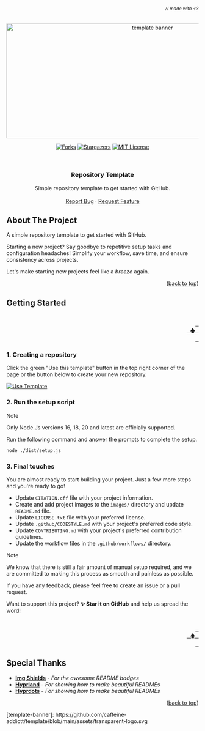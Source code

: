 ###### _<div align="right"><sub>// made with <3</sub></div>_

<div align="center">

<!-- Project Banner -->

<!-- PROJECT SHIELDS -->
<a href="[template]">
  <img src="[template-banner]" width="750" height="300" alt="template banner">
</a>

<a href="[forks-url]">[![Forks][forks-shield]][forks-url]</a>
<a href="[stars-url]">[![Stargazers][stars-shield]][stars-url]</a>
<a href="[license-url]">[![MIT License][license-shield]][license-url]</a>
<br>

</div>

<!-- PROJECT LOGO -->
<br />
<div align="center">
  <h3 align="center">Repository Template</h3>

  <p align="center">
    Simple repository template to get started with GitHub.
    <br />
    <br />
    <a href="https://github.com/caffeine-addictt/template/issues">Report Bug</a>
    ·
    <a href="https://github.com/caffeine-addictt/template/issues">Request Feature</a>
  </p>
</div>

<!-- ABOUT THE PROJECT -->

## About The Project

A simple repository template to get started with GitHub.

Starting a new project?
Say goodbye to repetitive setup tasks and configuration headaches!
Simplify your workflow, save time, and ensure consistency across projects.

Let's make starting new projects feel like a _breeze_ again.

<p align="right">(<a href="#readme-top">back to top</a>)</p>

## Getting Started
<div align="right">
  <br>
  <a href="#-made-with-3"><kbd> <br> 🡅 <br> </kbd></a>
</div>


### 1. Creating a repository

Click the green "Use this template" button in the top right corner of the page
or the button below to create your new repository.

[![Use Template][badge-use]][use-url]

### 2. Run the setup script

> [!NOTE]
> Only Node.Js versions 16, 18, 20 and latest are officially supported.

Run the following command and answer the prompts to complete the setup.

```sh
node ./dist/setup.js
```

### 3. Final touches

You are almost ready to start building your project.
Just a few more steps and you're ready to go!

- Update `CITATION.cff` file with your project information.
- Create and add project images to the `images/` directory
  and update `README.md` file.
- Update `LICENSE.txt` file with your preferred license.
- Update `.github/CODESTYLE.md` with your project's preferred code style.
- Update `CONTRIBUTING.md` with your project's preferred contribution guidelines.
- Update the workflow files in the `.github/workflows/` directory.

> [!NOTE]
> We know that there is still a fair amount of manual setup required,
> and we are committed to making this process as smooth and painless as possible.
>
> If you have any feedback, please feel free to create an issue or a pull request.

Want to support this project? **✨ Star it on GitHub** and help us spread the word!

<div align="right">
  <br>
  <a href="#-made-with-3"><kbd> <br> 🡅 <br> </kbd></a>
</div>

## Special Thanks

- **[Img Shields][img-shields]** - _For the awesome README badges_
- **[Hyprland][hyprland]** - _For showing how to make beautiful READMEs_
- **[Hyprdots][hyprdots]** - _For showing how to make beautiful READMEs_



[template]: https://github.com/caffeine-addictt/template




[hyprland]: https://github.com/hyprwm/Hyprland
[hyprdots]: https://github.com/prasanthrangan/hyprdots
[img-shields]: https://shields.io


<p align="right">(<a href="#readme-top">back to top</a>)</p>
[template-banner]: https://github.com/caffeine-addictt/template/blob/main/assets/transparent-logo.svg

<!-- MARKDOWN LINKS & IMAGES -->
<!-- https://www.markdownguide.org/basic-syntax/#reference-style-links -->

[forks-shield]: https://img.shields.io/github/forks/caffeine-addictt/template.svg?style=for-the-badge
[forks-url]: https://github.com/caffeine-addictt/template/network/members
[stars-shield]: https://img.shields.io/github/stars/caffeine-addictt/template.svg?style=for-the-badge&color=yellow
[stars-url]: https://github.com/caffeine-addictt/template/stargazers
[license-shield]: https://img.shields.io/github/license/caffeine-addictt/template.svg?style=for-the-badge
[license-url]: https://github.com/caffeine-addictt/template/blob/main/LICENSE
[use-url]: https://github.com/new?template_name=template&template_owner=caffeine-addictt
[badge-use]: https://img.shields.io/badge/Use%20template-FFFFFF?style=for-the-badge
